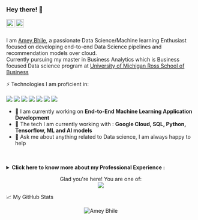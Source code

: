### Hey there! 👋

<div align="left">
<a href="https://www.linkedin.com/in/ameybhile/" target="_blank" rel="nofollow"><img align="left" alt="Amey's LinkedIn" width="22px" src="https://img.icons8.com/color/48/000000/linkedin-2--v2.png" /></a><a href="https://www.credly.com/users/amey-bhile" target="_blank" rel="nofollow"><img align="left" alt="Amey's Certificate" width="22px" src="https://img.icons8.com/fluency/48/000000/certificate--v2.png" /></a>
</div>

<br/>
<br/>

I am [Amey Bhile](https://github.com/Ameybhile), a passionate Data Science/Machine learning Enthusiast focused on developing end-to-end Data Science pipelines and recommendation models over cloud. <br/>
Currently pursuing my master in Business Analytics which is Business focused Data science program at [University of Michigan Ross School of Business](https://michiganross.umich.edu/)


⚡ Technologies I am proficient in: 
<br/>
<br/>
<img src = "https://img.shields.io/badge/Python-FFD43B?style=for-the-badge&logo=python&logoColor=blue">
<img src = "https://img.shields.io/badge/Numpy-777BB4?style=for-the-badge&logo=numpy&logoColor=white">
<img src = "https://img.shields.io/badge/Pandas-2C2D72?style=for-the-badge&logo=pandas&logoColor=white">
<img src = "https://img.shields.io/badge/scikit_learn-F7931E?style=for-the-badge&logo=scikit-learn&logoColor=white">
<img src = "https://img.shields.io/badge/Streamlit-FF4B4B?style=for-the-badge&logo=Streamlit&logoColor=white">
<img src = "https://img.shields.io/badge/TensorFlow-FF6F00?style=for-the-badge&logo=TensorFlow&logoColor=white">
<img src = "https://img.shields.io/badge/Microsoft_Excel-217346?style=for-the-badge&logo=microsoft-excel&logoColor=white">
<br/>
- 🔭 I am currently working on  **End-to-End Machine Learning Application Development**
- 🌱 The tech I am currently working with : **Google Cloud, SQL, Python, Tensorflow, ML and AI models**
- 💬 Ask me about anything related to Data science, I am always happy to help

<br/>
<br/>

<!-- Work experience section-->
<details> <summary>
<b> Click here to know more about my Professional Experience : </b></summary>
<table>
  <thead>
    <tr>
      <th>Job Name</th>
      <th>Roles & responsibilities</th>
      <th>Duration</th>
    </tr>
  </thead>
  <tbody>
    <tr>
      <td><b><a href="https://">Business Consultant at Deloitte</a> </b></td>
      <td><p>...</p>
        <p>Technologies used: SQL, ...</p>
      </td>
      <td>Aug 2019 - July 2022</td>
    </tr>
  </tbody>
</table>
 
</details>
<!--end work experience section -->


<p align="center"> 
  Glad you're here! You are one of:<br>
  <img src="https://visitor-badge.glitch.me/badge?page_id=https://github.com/Ameybhile" />
</p>


📈 My GitHub Stats

<p align="center"> <img src="https://github-readme-stats.vercel.app/api?username=Ameybhile&show_icons=true&theme=gotham" alt="Amey Bhile" />


<!--
**This** is a ✨ _special_ ✨ repository because its `README.md`, This file appears on your GitHub profile.

Here are some ideas to get you started:

- 🔭 I’m currently working on ...
- 🌱 I’m currently learning ...
- 👯 I’m looking to collaborate on ...
- 🤔 I’m looking for help with ...
- 💬 Ask me about ...
- 📫 How to reach me: ...
- 😄 Pronouns: ...
- ⚡ Fun fact: ...
-->
